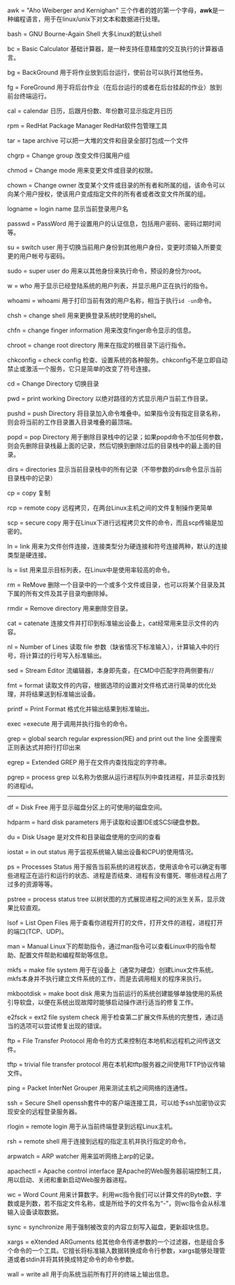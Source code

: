 awk = "Aho Weiberger and Kernighan" 三个作者的姓的第一个字母，**awk**是一种编程语言，用于在linux/unix下对文本和数据进行处理。

bash = GNU Bourne-Again Shell 大多Linux的默认shell

bc = Basic Calculator 基础计算器，是一种支持任意精度的交互执行的计算器语言。

bg = BackGround 用于将作业放到后台运行，使前台可以执行其他任务。

fg = ForeGround 用于将后台作业（在后台运行的或者在后台挂起的作业）放到前台终端运行。

cal = calendar 日历，后跟月份数、年份数可显示指定月日历

rpm = RedHat Package Manager RedHat软件包管理工具

tar = tape archive 可以把一大堆的文件和目录全部打包成一个文件

chgrp = Change group 改变文件归属用户组

chmod = Change mode 用来变更文件或目录的权限。

chown = Change owner 改变某个文件或目录的所有者和所属的组，该命令可以向某个用户授权，使该用户变成指定文件的所有者或者改变文件所属的组。

logname = login name 显示当前登录用户名

passwd = PassWord 用于设置用户的认证信息，包括用户密码、密码过期时间等。

su = switch user 用于切换当前用户身份到其他用户身份，变更时须输入所要变更的用户帐号与密码。

sudo = super user do 用来以其他身份来执行命令，预设的身份为root。

w = who 用于显示已经登陆系统的用户列表，并显示用户正在执行的指令。

whoami = whoami 用于打印当前有效的用户名称，相当于执行`id -un`命令。

chsh = change shell 用来更换登录系统时使用的shell。

chfn = change finger information 用来改变finger命令显示的信息。

chroot = change root directory 用来在指定的根目录下运行指令。

chkconfig = check config 检查、设置系统的各种服务。chkconfig不是立即自动禁止或激活一个服务，它只是简单的改变了符号连接。

cd = Change Directory 切换目录

pwd = print working Directory 以绝对路径的方式显示用户当前工作目录。

pushd = push Directory 将目录加入命令堆叠中。如果指令没有指定目录名称，则会将当前的工作目录置入目录堆叠的最顶端。

popd = pop Directory 用于删除目录栈中的记录；如果popd命令不加任何参数，则会先删除目录栈最上面的记录，然后切换到删除过后的目录栈中的最上面的目录。

dirs = directories 显示当前目录栈中的所有记录（不带参数的dirs命令显示当前目录栈中的记录）

cp = copy 复制

rcp = remote copy 远程拷贝，在两台Linux主机之间的文件复制操作更简单

scp = secure copy 用于在Linux下进行远程拷贝文件的命令，而且scp传输是加密的。

ln = link 用来为文件创件连接，连接类型分为硬连接和符号连接两种，默认的连接类型是硬连接。

ls = list 用来显示目标列表，在Linux中是使用率较高的命令。

rm = ReMove 删除一个目录中的一个或多个文件或目录，也可以将某个目录及其下属的所有文件及其子目录均删除掉。

rmdir = Remove directory 用来删除空目录。

cat = catenate 连接文件并打印到标准输出设备上，cat经常用来显示文件的内容。

nl = Number of Lines 读取 file 参数（缺省情况下标准输入），计算输入中的行号，将计算过的行号写入标准输出。

sed = Stream Editor 流编辑器，本身即先查，在CMD中匹配字符两侧要有//

fmt = format 读取文件的内容，根据选项的设置对文件格式进行简单的优化处理，并将结果送到标准输出设备。

printf = Print Format 格式化并输出结果到标准输出。

exec =execute 用于调用并执行指令的命令。

grep = global search regular expression(RE) and print out the line 全面搜索正则表达式并把行打印出来

egrep = Extended GREP 用于在文件内查找指定的字符串。

pgrep = process grep 以名称为依据从运行进程队列中查找进程，并显示查找到的进程id。

------

df = Disk Free 用于显示磁盘分区上的可使用的磁盘空间。

hdparm = hard disk parameters 用于读取和设置IDE或SCSI硬盘参数。

du = Disk Usage 是对文件和目录磁盘使用的空间的查看

iostat = in out status 用于监视系统输入输出设备和CPU的使用情况。

ps = Processes Status 用于报告当前系统的进程状态，使用该命令可以确定有哪些进程正在运行和运行的状态、进程是否结束、进程有没有僵死、哪些进程占用了过多的资源等等。

pstree = process status tree 以树状图的方式展现进程之间的派生关系，显示效果比较直观。

lsof = List Open Files 用于查看你进程开打的文件，打开文件的进程，进程打开的端口(TCP、UDP)。

man = Manual Linux下的帮助指令，通过man指令可以查看Linux中的指令帮助、配置文件帮助和编程帮助等信息。

mkfs = make file system 用于在设备上（通常为硬盘）创建Linux文件系统。mkfs本身并不执行建立文件系统的工作，而是去调用相关的程序来执行。

mkbootdisk = make boot disk 用来为当前运行的系统创建能够单独使用的系统引导软盘，以便在系统出现故障时能够启动操作进行适当的修复工作。

e2fsck = ext2 file system check 用于检查第二扩展文件系统的完整性，通过适当的选项可以尝试修复出现的错误。

ftp = File Transfer Protocol 用命令的方式来控制在本地机和远程机之间传送文件。

tftp = trivial file transfer protocol 用在本机和tftp服务器之间使用TFTP协议传输文件。

ping = Packet InterNet Grouper 用来测试主机之间网络的连通性。

ssh = Secure Shell openssh套件中的客户端连接工具，可以给予ssh加密协议实现安全的远程登录服务器。

rlogin = remote login 用于从当前终端登录到远程Linux主机。

rsh = remote shell 用于连接到远程的指定主机并执行指定的命令。

arpwatch = ARP watcher 用来监听网络上arp的记录。

apachectl = Apache control interface 是Apache的Web服务器前端控制工具，用以启动、关闭和重新启动Web服务器进程。

wc = Word Count 用来计算数字。利用wc指令我们可以计算文件的Byte数、字数或是列数，若不指定文件名称，或是所给予的文件名为“-”，则wc指令会从标准输入设备读取数据。

sync = synchronize 用于强制被改变的内容立刻写入磁盘，更新超块信息。

xargs = eXtended ARGuments 给其他命令传递参数的一个过滤器，也是组合多个命令的一个工具。它擅长将标准输入数据转换成命令行参数，xargs能够处理管道或者stdin并将其转换成特定命令的命令参数。

wall = write all 用于向系统当前所有打开的终端上输出信息。

